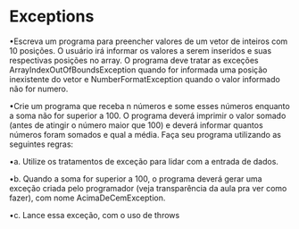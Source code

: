 # Exceptions
•Escreva
um programa para preencher valores de um vetor de inteiros com 10 posições. O
usuário irá informar os valores a serem inseridos e suas respectivas posições
no array. O programa deve tratar as exceções ArrayIndexOutOfBoundsException quando for informada uma posição
inexistente do vetor e NumberFormatException quando o valor informado não for
numero.


•Crie
um programa que receba n números e some esses números enquanto a soma não for
superior a 100. O programa deverá imprimir o valor somado (antes de atingir o
número maior que 100) e deverá informar quantos números foram somados e qual a
média. Faça seu programa utilizando as seguintes regras:


•a.
Utilize os tratamentos de exceção para lidar com a entrada de dados.


•b.
Quando a soma for superior a 100, o programa deverá gerar uma exceção criada
pelo programador (veja transparência da aula pra ver como fazer), com nome AcimaDeCemException.


•c.
Lance essa exceção, com o uso de throws